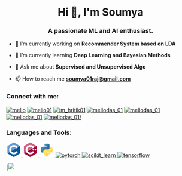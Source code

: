 <h1 align="center">Hi 👋, I'm Soumya</h1>
<h3 align="center">A passionate ML and AI enthusiast.</h3>

- 🔭 I’m currently working on **Recommender System based on LDA**

- 🌱 I’m currently learning **Deep Learning and Bayesian Methods**

- 💬 Ask me about **Supervised and Unsupervised Algo**

- 📫 How to reach me **soumya01raj@gmail.com**

<h3 align="left">Connect with me:</h3>
<p align="left">
<a href="https://linkedin.com/in/melio" target="blank"><img align="center" src="https://raw.githubusercontent.com/rahuldkjain/github-profile-readme-generator/master/src/images/icons/Social/linked-in-alt.svg" alt="melio" height="30" width="40" /></a>
<a href="https://kaggle.com/melio01" target="blank"><img align="center" src="https://raw.githubusercontent.com/rahuldkjain/github-profile-readme-generator/master/src/images/icons/Social/kaggle.svg" alt="melio01" height="30" width="40" /></a>
<a href="https://instagram.com/im_hritik01" target="blank"><img align="center" src="https://raw.githubusercontent.com/rahuldkjain/github-profile-readme-generator/master/src/images/icons/Social/instagram.svg" alt="im_hritik01" height="30" width="40" /></a>
<a href="https://www.codechef.com/users/meliodas_01" target="blank"><img align="center" src="https://cdn.jsdelivr.net/npm/simple-icons@3.1.0/icons/codechef.svg" alt="meliodas_01" height="30" width="40" /></a>
<a href="https://www.hackerrank.com/meliodas_01" target="blank"><img align="center" src="https://raw.githubusercontent.com/rahuldkjain/github-profile-readme-generator/master/src/images/icons/Social/hackerrank.svg" alt="meliodas_01" height="30" width="40" /></a>
<a href="https://codeforces.com/profile/meliodas_01" target="blank"><img align="center" src="https://cdn.jsdelivr.net/npm/simple-icons@3.0.1/icons/codeforces.svg" alt="meliodas_01" height="30" width="40" /></a>
<a href="https://www.leetcode.com/meliodas_01/" target="blank"><img align="center" src="https://raw.githubusercontent.com/rahuldkjain/github-profile-readme-generator/master/src/images/icons/Social/leet-code.svg" alt="meliodas_01/" height="30" width="40" /></a>
</p>

<h3 align="left">Languages and Tools:</h3>
<p align="left"> <a href="https://www.cprogramming.com/" target="_blank"> <img src="https://raw.githubusercontent.com/devicons/devicon/master/icons/c/c-original.svg" alt="c" width="40" height="40"/> </a> <a href="https://www.w3schools.com/cpp/" target="_blank"> <img src="https://raw.githubusercontent.com/devicons/devicon/master/icons/cplusplus/cplusplus-original.svg" alt="cplusplus" width="40" height="40"/> </a> <a href="https://www.python.org" target="_blank"> <img src="https://raw.githubusercontent.com/devicons/devicon/master/icons/python/python-original.svg" alt="python" width="40" height="40"/> </a> <a href="https://pytorch.org/" target="_blank"> <img src="https://www.vectorlogo.zone/logos/pytorch/pytorch-icon.svg" alt="pytorch" width="40" height="40"/> </a> <a href="https://scikit-learn.org/" target="_blank"> <img src="https://upload.wikimedia.org/wikipedia/commons/0/05/Scikit_learn_logo_small.svg" alt="scikit_learn" width="40" height="40"/> </a> <a href="https://www.tensorflow.org" target="_blank"> <img src="https://www.vectorlogo.zone/logos/tensorflow/tensorflow-icon.svg" alt="tensorflow" width="40" height="40"/> </a> </p>
|<img src="https://github-readme-stats.vercel.app/api?username=KartikeySharma&&show_icons=true&&theme=dark&&hide_border=false&&count_private=true&include_all_commits=true%22/%3E%7C<img src="https://github-readme-streak-stats.herokuapp.com/?user=KartikeySharma&&hide_border=false&&theme=dark&&show_icons=true%22/%3E%7C
|---|---|
